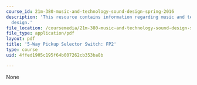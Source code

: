 ```yaml
---
course_id: 21m-380-music-and-technology-sound-design-spring-2016
description: 'This resource contains information regarding music and technology: Sound
  design.'
file_location: /coursemedia/21m-380-music-and-technology-sound-design-spring-2016/4ffed1905c195f64b007262cb353ba8b_MIT21M_380S16_assn_fp2swit.pdf
file_type: application/pdf
layout: pdf
title: '5-Way Pickup Selector Switch: FP2'
type: course
uid: 4ffed1905c195f64b007262cb353ba8b

---
```

None